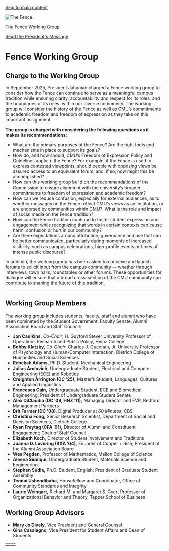 [Skip to main content](https://www.cmu.edu/leadership/president/fence-working-group#main-content)

![The Fence. ](https://www.cmu.edu/sites/default/files/styles/large_hero_1920x1080/public/images/the_fence_working_group.jpg.webp?itok=WbnDJ7gT)

The Fence Working Group

[Read the President's Message](https://www.cmu.edu/leadership/president/campus-comms/09-04-25)

# Fence Working Group

## Charge to the Working Group

In September 2025, President Jahanian charged a Fence working group to consider how the Fence can continue to serve as a meaningful campus tradition while ensuring clarity, accountability and respect for its roles, and the boundaries of its roles, within our diverse community. The working group will consider the history of the Fence as well as CMU’s commitments to academic freedom and freedom of expression as they take on this important assignment.

**The group is charged with considering the following questions as it makes its recommendations:**

- What are the primary purposes of the Fence? Are the right tools and mechanisms in place to support its goals?
- How do, and how should, CMU’s Freedom of Expression Policy and Guidelines apply to the Fence? For example, if the Fence is used to express contested viewpoints, should people with opposing views be assured access to an equivalent forum, and, if so, how might this be accomplished?
- How can this working group build on the recommendations of the Commission to ensure alignment with the university’s broader commitments to freedom of expression and academic freedom?
- How can we reduce confusion, especially for external audiences, as to whether messages on the Fence reflect CMU’s views as an institution, or are endorsed by communities within CMU?  What is the role and impact of social media on the Fence tradition?
- How can the Fence tradition continue to foster student expression and engagement while recognizing that words in certain contexts can cause harm, confusion or hurt in our community?
- Are there expectations around attribution, governance and use that can be better communicated, particularly during moments of increased visibility, such as campus celebrations, high-profile events or times of intense public discourse?

In addition, the working group has been asked to conceive and launch forums to solicit input from the campus community — whether through interviews, town halls, roundtables or other forums. These opportunities for dialogue will ensure that a broad cross-section of the CMU community can contribute to shaping the future of this tradition.

* * *

## Working Group Members

The working group includes students, faculty, staff and alumni who have been nominated by the Student Government, Faculty Senate, Alumni Association Board and Staff Council:

- **Jon Caulkins,** _Co-Chair_, H. Guyford Stever University Professor of Operations Research and Public Policy, Heinz College
- **Bobby Klatzky,** _Co-Chair_, Charles J. Queenan, Jr. University Professor of Psychology and Human-Computer Interaction, Dietrich College of Humanities and Social Sciences
- **Rebekah Adams,** Ph.D. Student, Mechanical Engineering
- **Julius Arolovich,** Undergraduate Student, Electrical and Computer Engineering (ECE) and Robotics
- **Creighton Arrington (DC ‘25),** Master’s Student, Languages, Cultures and Applied Linguistics
- **Francesca Cain,** Undergraduate Student, ECE and Biomedical Engineering; President of Undergraduate Student Senate
- **Alex DiClaudio (DC ’09, HNZ ‘11),** Managing Director and EVP, Bedford Management Partners
- **Brit Farmer (DC '08)**, Digital Producer at _60 Minutes_, CBS
- **Christina Fong,** Senior Research Scientist, Department of Social and Decision Sciences, Dietrich College
- **Ryan Freytag (CFA ’01),** Director of Alumni and Constituent Engagement; Chair of Staff Council
- **Elizabeth Koch,** Director of Student Involvement and Traditions
- **Joanna D. Lovering (BXA ’04),** Founder of Copper + Rise; President of the Alumni Association Board
- **Wes Pegden,** Professor of Mathematics, Mellon College of Science
- **Aleena Siddiqui,** Undergraduate Student, Materials Science and Engineering
- **Stephen Sudia,** Ph.D. Student, English; President of Graduate Student Assembly
- **Tendai Ushendibaba,** Housefellow and Coordinator, Office of Community Standards and Integrity
- **Laurie Weingart,** Richard M. and Margaret S. Cyert Professor of Organizational Behavior and Theory, Tepper School of Business

## Working Group Advisors

- **Mary Jo Dively**, Vice President and General Counsel
- **Gina Casalegno**, Vice President for Student Affairs and Dean of Students

|     |     |
| --- | --- |
|  |  |

